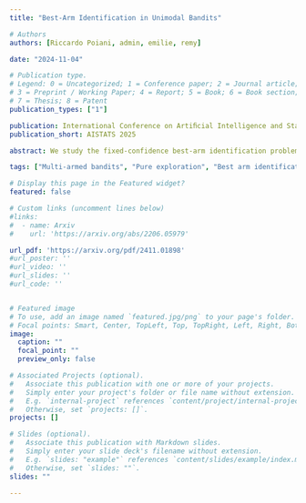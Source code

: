 ```yaml
---
title: "Best-Arm Identification in Unimodal Bandits"

# Authors
authors: [Riccardo Poiani, admin, emilie, remy]

date: "2024-11-04"

# Publication type.
# Legend: 0 = Uncategorized; 1 = Conference paper; 2 = Journal article;
# 3 = Preprint / Working Paper; 4 = Report; 5 = Book; 6 = Book section;
# 7 = Thesis; 8 = Patent
publication_types: ["1"]

publication: International Conference on Artiﬁcial Intelligence and Statistics
publication_short: AISTATS 2025

abstract: We study the fixed-confidence best-arm identification problem in unimodal bandits, in which the means of the arms increase with the index of the arm up to their maximum, then decrease. We derive two lower bounds on the stopping time of any algorithm. The instance-dependent lower bound suggests that due to the unimodal structure, only three arms contribute to the leading confidence-dependent cost. However, a worst-case lower bound shows that a linear dependence on the number of arms is unavoidable in the confidence-independent cost. We propose modifications of Track-and-Stop and a Top Two algorithm that leverage the unimodal structure. Both versions of Track-and-Stop are asymptotically optimal for one-parameter exponential families. The Top Two algorithm is asymptotically near-optimal for Gaussian distributions and we prove a non-asymptotic guarantee matching the worse-case lower bound. The algorithms can be implemented efficiently and we demonstrate their competitive empirical performance.

tags: ["Multi-armed bandits", "Pure exploration", "Best arm identification", "Unimodal"]

# Display this page in the Featured widget?
featured: false

# Custom links (uncomment lines below)
#links:
#  - name: Arxiv
#    url: 'https://arxiv.org/abs/2206.05979'

url_pdf: 'https://arxiv.org/pdf/2411.01898'
#url_poster: ''
#url_video: ''
#url_slides: ''
#url_code: ''


# Featured image
# To use, add an image named `featured.jpg/png` to your page's folder. 
# Focal points: Smart, Center, TopLeft, Top, TopRight, Left, Right, BottomLeft, Bottom, BottomRight.
image:
  caption: ""
  focal_point: ""
  preview_only: false

# Associated Projects (optional).
#   Associate this publication with one or more of your projects.
#   Simply enter your project's folder or file name without extension.
#   E.g. `internal-project` references `content/project/internal-project/index.md`.
#   Otherwise, set `projects: []`.
projects: []

# Slides (optional).
#   Associate this publication with Markdown slides.
#   Simply enter your slide deck's filename without extension.
#   E.g. `slides: "example"` references `content/slides/example/index.md`.
#   Otherwise, set `slides: ""`.
slides: ""

---
```

